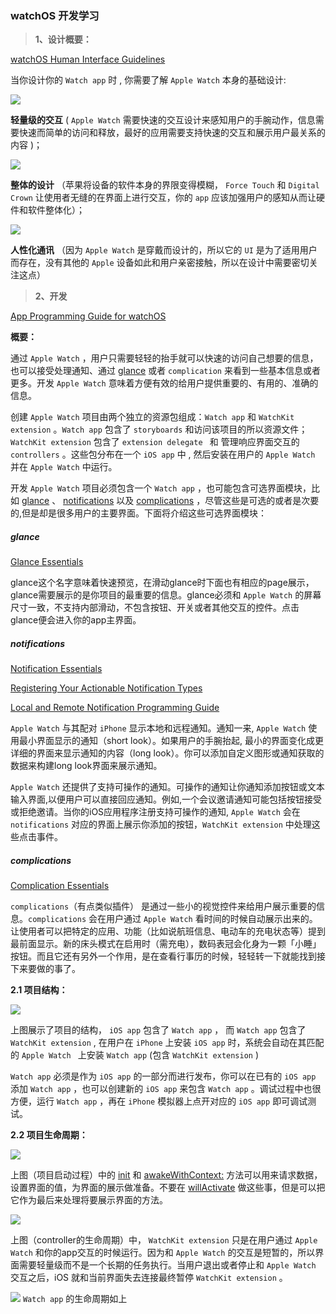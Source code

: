 ### watchOS 开发学习

>  **1、设计概要：** 

[watchOS Human Interface Guidelines](https://developer.apple.com/watch/human-interface-guidelines/) 

当你设计你的 `Watch app` 时 , 你需要了解 `Apple Watch` 本身的基础设计:

![](https://developer.apple.com/watch/human-interface-guidelines/images/overview-lightweight.png)   

**轻量级的交互**  ( `Apple Watch` 需要快速的交互设计来感知用户的手腕动作，信息需要快速而简单的访问和释放，最好的应用需要支持快速的交互和展示用户最关系的内容 )；



 ![](https://developer.apple.com/watch/human-interface-guidelines/images/overview-holistic.png)  

**整体的设计** （苹果将设备的软件本身的界限变得模糊， `Force Touch`  和 `Digital Crown` 让使用者无缝的在界面上进行交互，你的 `app` 应该加强用户的感知从而让硬件和软件整体化）；



![](https://developer.apple.com/watch/human-interface-guidelines/images/overview-personal.png) 

**人性化通讯** （因为 `Apple Watch` 是穿戴而设计的，所以它的 `UI` 是为了适用用户而存在，没有其他的 `Apple` 设备如此和用户亲密接触，所以在设计中需要密切关注这点）



>  **2、开发**

[App Programming Guide for watchOS](https://developer.apple.com/library/watchos/documentation/General/Conceptual/WatchKitProgrammingGuide/index.html#//apple_ref/doc/uid/TP40014969-CH8-SW1) 

**概要：**

通过 `Apple Watch` ，用户只需要轻轻的抬手就可以快速的访问自己想要的信息，也可以接受处理通知、通过 [glance](#glance) 或者 `complication`  来看到一些基本信息或者更多。开发 `Apple Watch` 意味着方便有效的给用户提供重要的、有用的、准确的信息。

创建 `Apple Watch` 项目由两个独立的资源包组成：`Watch app` 和 `WatchKit extension` 。`Watch app`  包含了 `storyboards` 和访问该项目的所以资源文件； `WatchKit extension`  包含了 `extension delegate ` 和 管理响应界面交互的 `controllers` 。这些包分布在一个 `iOS app` 中 , 然后安装在用户的 `Apple Watch` 并在 `Apple Watch` 中运行。

开发 `Apple Watch` 项目必须包含一个 `Watch app` ，也可能包含可选界面模块，比如  [glance](#glance) 、 [notifications](#notifications) 以及 [complications](#complications) ，尽管这些是可选的或者是次要的,但是却是很多用户的主要界面。下面将介绍这些可选界面模块：



##### glance

[Glance Essentials](https://developer.apple.com/library/watchos/documentation/General/Conceptual/WatchKitProgrammingGuide/ImplementingaGlance.html#//apple_ref/doc/uid/TP40014969-CH5-SW1)

glance这个名字意味着快速预览，在滑动glance时下面也有相应的page展示，glance需要展示的是你项目的最重要的信息。glance必须和  `Apple Watch` 的屏幕尺寸一致，不支持内部滑动，不包含按钮、开关或者其他交互的控件。点击glance便会进入你的app主界面。

##### notifications

[Notification Essentials](https://developer.apple.com/library/watchos/documentation/General/Conceptual/WatchKitProgrammingGuide/BasicSupport.html#//apple_ref/doc/uid/TP40014969-CH18-SW1)

[Registering Your Actionable Notification Types](https://developer.apple.com/library/watchos/documentation/NetworkingInternet/Conceptual/RemoteNotificationsPG/Chapters/IPhoneOSClientImp.html#//apple_ref/doc/uid/TP40008194-CH103-SW26)

[Local and Remote Notification Programming Guide](https://developer.apple.com/library/watchos/documentation/NetworkingInternet/Conceptual/RemoteNotificationsPG/Chapters/Introduction.html#//apple_ref/doc/uid/TP40008194) 

 `Apple Watch` 与其配对 `iPhone` 显示本地和远程通知。通知一来,  `Apple Watch` 使用最小界面显示的通知（short look）。如果用户的手腕抬起, 最小的界面变化成更详细的界面来显示通知的内容（long look）。你可以添加自定义图形或通知获取的数据来构建long look界面来展示通知。

 `Apple Watch` 还提供了支持可操作的通知。可操作的通知让你通知添加按钮或文本输入界面,以便用户可以直接回应通知。例如,一个会议邀请通知可能包括按钮接受或拒绝邀请。当你的iOS应用程序注册支持可操作的通知, `Apple Watch` 会在 `notifications` 对应的界面上展示你添加的按钮，`WatchKit extension`  中处理这些点击事件。

##### complications

[Complication Essentials](https://developer.apple.com/library/watchos/documentation/General/Conceptual/WatchKitProgrammingGuide/ComplicationEssentials.html#//apple_ref/doc/uid/TP40014969-CH27-SW1)

`complications`（有点类似插件） 是通过一些小的视觉控件来给用户展示重要的信息。`complications` 会在用户通过  `Apple Watch` 看时间的时候自动展示出来的。让使用者可以把特定的应用、功能（比如说航班信息、电动车的充电状态等）提到最前面显示。新的床头模式在启用时（需充电），数码表冠会化身为一颗「小睡」按钮。而且它还有另外一个作用，是在查看行事历的时候，轻轻转一下就能找到接下来要做的事了。



**2.1 项目结构：**

![](https://developer.apple.com/library/watchos/documentation/General/Conceptual/WatchKitProgrammingGuide/Art/target_structure_2x.png)

上图展示了项目的结构， `iOS app` 包含了 `Watch app` ， 而 `Watch app` 包含了 `WatchKit extension` , 在用户在 `iPhone` 上安装  `iOS app` 时，系统会自动在其匹配的 `Apple Watch ` 上安装  `Watch app` (包含  `WatchKit extension` )

`Watch app` 必须是作为 `iOS app` 的一部分而进行发布，你可以在已有的 `iOS app` 添加 `Watch app` ，也可以创建新的  `iOS app` 来包含 `Watch app` 。调试过程中也很方便，运行 `Watch app` ，再在 `iPhone` 模拟器上点开对应的 `iOS app` 即可调试测试。



**2.2 项目生命周期：**

![](https://developer.apple.com/library/watchos/documentation/General/Conceptual/WatchKitProgrammingGuide/Art/launch_cycle_2x.png) 

上图（项目启动过程）中的 [init](https://developer.apple.com/library/watchos/documentation/WatchKit/Reference/WKInterfaceController_class/index.html#//apple_ref/occ/instm/WKInterfaceController/init) 和 [awakeWithContext:](https://developer.apple.com/library/watchos/documentation/WatchKit/Reference/WKInterfaceController_class/index.html#//apple_ref/occ/instm/WKInterfaceController/awakeWithContext:) 方法可以用来请求数据，设置界面的值，为界面的展示做准备。不要在 [willActivate](https://developer.apple.com/library/watchos/documentation/WatchKit/Reference/WKInterfaceController_class/index.html#//apple_ref/occ/instm/WKInterfaceController/willActivate) 做这些事，但是可以把它作为最后来处理将要展示界面的方法。



![](https://developer.apple.com/library/watchos/documentation/General/Conceptual/WatchKitProgrammingGuide/Art/watch_app_lifecycle_simple_2x.png) 

上图（controller的生命周期）中， `WatchKit extension` 只是在用户通过 `Apple Watch` 和你的app交互的时候运行。因为和  `Apple Watch` 的交互是短暂的，所以界面需要轻量级而不是一个长期的任务执行。当用户退出或者停止和  `Apple Watch`  交互之后，iOS 就和当前界面失去连接最终暂停 `WatchKit extension` 。



![](https://developer.apple.com/library/watchos/documentation/General/Conceptual/WatchKitProgrammingGuide/Art/wkextension_states_2x.png)  `Watch app` 的生命周期如上











